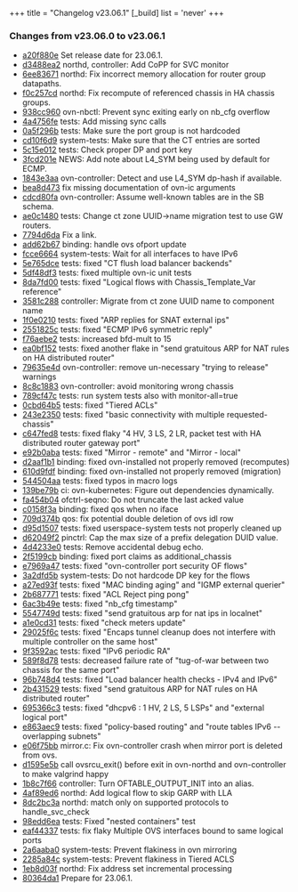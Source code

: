+++
title = "Changelog v23.06.1"
[_build]
  list = 'never'
+++

### Changes from v23.06.0 to v23.06.1

- [a20f880e](https://github.com/ovn-org/ovn/commit/a20f880efdba9dcf19c1df77b31a3b8b9dffa345) Set release date for 23.06.1.
- [d3488ea2](https://github.com/ovn-org/ovn/commit/d3488ea26e061c815402c0a0321d92a3dee7a847) northd, controller: Add CoPP for SVC monitor
- [6ee83671](https://github.com/ovn-org/ovn/commit/6ee83671e3f48899ef5be8c0315dcfd15bdb8c46) northd: Fix incorrect memory allocation for router group datapaths.
- [f0c257cd](https://github.com/ovn-org/ovn/commit/f0c257cdf1e2593b9ea140836a80d0b98127661f) northd: Fix recompute of referenced chassis in HA chassis groups.
- [938cc960](https://github.com/ovn-org/ovn/commit/938cc960050aadeea80214578dd08a2a98606781) ovn-nbctl: Prevent sync exiting early on nb_cfg overflow
- [4a4756fe](https://github.com/ovn-org/ovn/commit/4a4756fed1dd96505b6490946cb3acbe87b56fa5) tests: Add missing sync calls
- [0a5f296b](https://github.com/ovn-org/ovn/commit/0a5f296b5d724d082eb93e5483f131b48b83b031) tests: Make sure the port group is not hardcoded
- [cd10f6d9](https://github.com/ovn-org/ovn/commit/cd10f6d90e683ec13f6f6f2ce2d2bf11b6d983b5) system-tests: Make sure that the CT entries are sorted
- [5c15e012](https://github.com/ovn-org/ovn/commit/5c15e012751c11e4002c491d3325a3538b204f75) tests: Check proper DP and port key
- [3fcd201e](https://github.com/ovn-org/ovn/commit/3fcd201efc9ede6499efdcdbb67437e37b2338f8) NEWS: Add note about L4_SYM being used by default for ECMP.
- [1843e3aa](https://github.com/ovn-org/ovn/commit/1843e3aaa4f9b09327ec7b2a6043d964374f35d0) ovn-controller: Detect and use L4_SYM dp-hash if available.
- [bea8d473](https://github.com/ovn-org/ovn/commit/bea8d473c27f857531a2ba3c6b78acffda5ea1aa) fix missing documentation of ovn-ic arguments
- [cdcd80fa](https://github.com/ovn-org/ovn/commit/cdcd80fa6a749270bd034bfdaf89ad4dfc933e08) ovn-controller: Assume well-known tables are in the SB schema.
- [ae0c1480](https://github.com/ovn-org/ovn/commit/ae0c148078e4daccfb803929ddc14f862c6eaeff) tests: Change ct zone UUID->name migration test to use GW routers.
- [7794d6da](https://github.com/ovn-org/ovn/commit/7794d6daccb15f890c803456ffed957ca8e4a965) Fix a link.
- [add62b67](https://github.com/ovn-org/ovn/commit/add62b6779898299c4fc05504f34e728f423f68f) binding: handle ovs ofport update
- [fcce6664](https://github.com/ovn-org/ovn/commit/fcce66648bda465356fa7c54d05501c3584dc66f) system-tests: Wait for all interfaces to have IPv6
- [5e765dce](https://github.com/ovn-org/ovn/commit/5e765dce3bafc29cd0dbede1b557daf6dd038e28) tests: fixed "CT flush load balancer backends"
- [5df48df3](https://github.com/ovn-org/ovn/commit/5df48df362780ab101a82d500164549a555581b2) tests: fixed multiple ovn-ic unit tests
- [8da7fd00](https://github.com/ovn-org/ovn/commit/8da7fd0065502039c4cf5eef9cec857fd7a2a4d4) tests: fixed "Logical flows with Chassis_Template_Var reference"
- [3581c288](https://github.com/ovn-org/ovn/commit/3581c2887bffb0829e55879c32dd6219e45cdb97) controller: Migrate from ct zone UUID name to component name
- [1f0e0210](https://github.com/ovn-org/ovn/commit/1f0e021071a8a91b120e74faca99cfcc538ed45a) tests: fixed "ARP replies for SNAT external ips"
- [2551825c](https://github.com/ovn-org/ovn/commit/2551825c9c03bc9128a8b835be564bf83bcfe867) tests: fixed "ECMP IPv6 symmetric reply"
- [f76aebe2](https://github.com/ovn-org/ovn/commit/f76aebe25bd1014695c1a6a07fa3c5b90c451628) tests: increased bfd-mult to 15
- [ea0bf152](https://github.com/ovn-org/ovn/commit/ea0bf152d24705aeff8e6b2325e76d0344bbd9d1) tests: fixed another flake in "send gratuitous ARP for NAT rules on HA distributed router"
- [79635e4d](https://github.com/ovn-org/ovn/commit/79635e4deff1ae853873a0231545aa9ac4923819) ovn-controller: remove un-necessary "trying to release" warnings
- [8c8c1883](https://github.com/ovn-org/ovn/commit/8c8c18835dfa43eb6be7c6235fa93bb92082de4f) ovn-controller: avoid monitoring wrong chassis
- [789cf47c](https://github.com/ovn-org/ovn/commit/789cf47c2818ecc8a6d3062a3ffc89c01913dfd3) tests: run system tests also with monitor-all=true
- [0cbd64b5](https://github.com/ovn-org/ovn/commit/0cbd64b5b112d85098ea7a4aad3a8c35f5da7092) tests: fixed "Tiered ACLs"
- [243e2350](https://github.com/ovn-org/ovn/commit/243e23506ee167f051b6184f5ba2400115d6607f) tests: fixed "basic connectivity with multiple requested-chassis"
- [c647fed8](https://github.com/ovn-org/ovn/commit/c647fed8be75c39aded928102b47e1140381b2fa) tests: fixed flaky "4 HV, 3 LS, 2 LR, packet test with HA distributed router gateway port"
- [e92b0aba](https://github.com/ovn-org/ovn/commit/e92b0abab9c19173fc094b50b26dc87fa047fc53) tests: fixed "Mirror - remote" and "Mirror - local"
- [d2aaf1b1](https://github.com/ovn-org/ovn/commit/d2aaf1b131fa593dbf44c93d0136a900517b30e4) binding: fixed ovn-installed not properly removed (recomputes)
- [610d9fdf](https://github.com/ovn-org/ovn/commit/610d9fdf5aa5f7cd4752dc8beb2f42ef17523333) binding: fixed ovn-installed not properly removed (migration)
- [544504aa](https://github.com/ovn-org/ovn/commit/544504aa3318abbacad558c890b63a0bf0ee3481) tests: fixed typos in macro logs
- [139be79b](https://github.com/ovn-org/ovn/commit/139be79b07a850f9b458da7a0a6a752480d01f5d) ci: ovn-kubernetes: Figure out dependencies dynamically.
- [fa454b04](https://github.com/ovn-org/ovn/commit/fa454b046be90c9753a431b9e52b095655ec0603) ofctrl-seqno: Do not truncate the last acked value
- [c0158f3a](https://github.com/ovn-org/ovn/commit/c0158f3a17810673df2c120c01d510ba8d2f39df) binding: fixed qos when no iface
- [709d374b](https://github.com/ovn-org/ovn/commit/709d374b917e039d3668b4e6ab280d4c5cd3c4bd) qos: fix potential double deletion of ovs idl row
- [d95d1507](https://github.com/ovn-org/ovn/commit/d95d150758e1516a4ab34c15cd9428d214759580) tests: fixed userspace-system tests not properly cleaned up
- [d62049f2](https://github.com/ovn-org/ovn/commit/d62049f2a87239406f1852c9489baa8a86696971) pinctrl: Cap the max size of a prefix delegation DUID value.
- [4d4233e0](https://github.com/ovn-org/ovn/commit/4d4233e00a3a32bcd02c3667f95844fae544e49d) tests: Remove accidental debug echo.
- [2f5199cb](https://github.com/ovn-org/ovn/commit/2f5199cbfdd283f612558ae37c5bf1d4e536be2a) binding: fixed port claims as additional_chassis
- [e7969a47](https://github.com/ovn-org/ovn/commit/e7969a47f82a0022e02e503a4d38b44b01333dc8) tests: fixed "ovn-controller port security OF flows"
- [3a2dfd5b](https://github.com/ovn-org/ovn/commit/3a2dfd5b0e447254c62f32fabc7be43ca43bdb6e) system-tests: Do not hardcode DP key for the flows
- [a27ed93f](https://github.com/ovn-org/ovn/commit/a27ed93f9de6a344810301cffb7d581500036250) tests: fixed "MAC binding aging" and "IGMP external querier"
- [2b687771](https://github.com/ovn-org/ovn/commit/2b687771f8b029e4c950800f407047893f4b90eb) tests: fixed "ACL Reject ping pong"
- [6ac3b49e](https://github.com/ovn-org/ovn/commit/6ac3b49e7a79573a37afaace3815c5b47fb667f9) tests: fixed "nb_cfg timestamp"
- [5547749d](https://github.com/ovn-org/ovn/commit/5547749dc3fafe0071eea1c65a42bf1af9a65e70) tests: fixed "send gratuitous arp for nat ips in localnet"
- [a1e0cd31](https://github.com/ovn-org/ovn/commit/a1e0cd314b681f5dc5555b62cbe1d3a60c42c6d5) tests: fixed "check meters update"
- [29025f6c](https://github.com/ovn-org/ovn/commit/29025f6ce4623f2fa7253475c027ab136146cab8) tests: fixed "Encaps tunnel cleanup does not interfere with multiple controller on the same host"
- [9f3592ac](https://github.com/ovn-org/ovn/commit/9f3592ac6ea21429cb4ba0c717c15ef16e7a6817) tests: fixed "IPv6 periodic RA"
- [589f8d78](https://github.com/ovn-org/ovn/commit/589f8d78b6539da7dad5138303f853592daa3851) tests: decreased failure rate of "tug-of-war between two chassis for the same port"
- [96b748d4](https://github.com/ovn-org/ovn/commit/96b748d4e2035d7c465815c127497465aaf5fd90) tests: fixed "Load balancer health checks - IPv4 and IPv6"
- [2b431529](https://github.com/ovn-org/ovn/commit/2b431529b22fe6d8148f16613ce422c106dfc008) tests: fixed "send gratuitous ARP for NAT rules on HA distributed router"
- [695366c3](https://github.com/ovn-org/ovn/commit/695366c3bfe5a7ffd1167ad5956de0de8e71c936) tests: fixed "dhcpv6 : 1 HV, 2 LS, 5 LSPs" and "external logical port"
- [e863aec9](https://github.com/ovn-org/ovn/commit/e863aec96e4ff57f66f0ebc281da1608ec4b3d64) tests: fixed "policy-based routing" and "route tables IPv6 -- overlapping subnets"
- [e06f75bb](https://github.com/ovn-org/ovn/commit/e06f75bb876993e8e33f5ddb0066a0b984b1e296) mirror.c: Fix ovn-controller crash when mirror port is deleted from ovs.
- [d1595e5b](https://github.com/ovn-org/ovn/commit/d1595e5b3420c0731a100d088e2b842df15e95f4) call ovsrcu_exit() before exit in ovn-northd and ovn-controller to make valgrind happy
- [1b8c7f66](https://github.com/ovn-org/ovn/commit/1b8c7f6684c6feab3d223a32459752dae94aea98) controller: Turn OFTABLE_OUTPUT_INIT into an alias.
- [4af89ed6](https://github.com/ovn-org/ovn/commit/4af89ed6564ca18dd4ff73158560c36bfa38e49f) northd: Add logical flow to skip GARP with LLA
- [8dc2bc3a](https://github.com/ovn-org/ovn/commit/8dc2bc3a4f5dab7b00ed7a91af94a571f4708b2f) northd: match only on supported protocols to handle_svc_check
- [98edd6ea](https://github.com/ovn-org/ovn/commit/98edd6ea4fbc8908bb64c7c8eaeadb5ffd89a359) tests: Fixed "nested containers" test
- [eaf44337](https://github.com/ovn-org/ovn/commit/eaf443375c5312bcd01676baf20ee9852c15892d) tests: fix flaky Multiple OVS interfaces bound to same logical ports
- [2a6aaba0](https://github.com/ovn-org/ovn/commit/2a6aaba0746df3331a891fd92de3b85112aab642) system-tests: Prevent flakiness in ovn mirroring
- [2285a84c](https://github.com/ovn-org/ovn/commit/2285a84c4f19cdc19663dc4960c1a9590688de1b) system-tests: Prevent flakiness in Tiered ACLS
- [1eb8d03f](https://github.com/ovn-org/ovn/commit/1eb8d03fe1520468e5ab4bace07cd42407095f07) northd: Fix address set incremental processing
- [80364da1](https://github.com/ovn-org/ovn/commit/80364da1f842e64c13dc4403dfbc3192b27a6819) Prepare for 23.06.1.